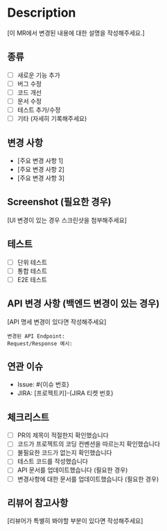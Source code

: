 # Description
[이 MR에서 변경된 내용에 대한 설명을 작성해주세요.]

## 종류
- [ ] 새로운 기능 추가
- [ ] 버그 수정
- [ ] 코드 개선
- [ ] 문서 수정
- [ ] 테스트 추가/수정
- [ ] 기타 (자세히 기록해주세요)

## 변경 사항
- [주요 변경 사항 1]
- [주요 변경 사항 2]
- [주요 변경 사항 3]

## Screenshot (필요한 경우)
[UI 변경이 있는 경우 스크린샷을 첨부해주세요]

## 테스트
- [ ] 단위 테스트
- [ ] 통합 테스트
- [ ] E2E 테스트

## API 변경 사항 (백엔드 변경이 있는 경우)
[API 명세 변경이 있다면 작성해주세요]
```
변경된 API Endpoint: 
Request/Response 예시:
```

## 연관 이슈
- Issue: #{이슈 번호}
- JIRA: [프로젝트키]-{JIRA 티켓 번호}

## 체크리스트
- [ ] PR의 제목이 적절한지 확인했습니다
- [ ] 코드가 프로젝트의 코딩 컨벤션을 따르는지 확인했습니다
- [ ] 불필요한 코드가 없는지 확인했습니다
- [ ] 테스트 코드를 작성했습니다
- [ ] API 문서를 업데이트했습니다 (필요한 경우)
- [ ] 변경사항에 대한 문서를 업데이트했습니다 (필요한 경우)

## 리뷰어 참고사항
[리뷰어가 특별히 봐야할 부분이 있다면 작성해주세요]